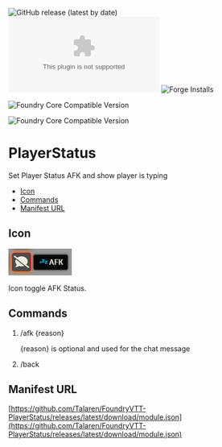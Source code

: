 ![GitHub release (latest by date)](https://img.shields.io/github/v/release/Talaren/FoundryVTT-PlayerStatus?style=for-the-badge)
![GitHub release (latest by date)](https://img.shields.io/github/downloads/Talaren/FoundryVTT-PlayerStatus/latest/module.zip?style=for-the-badge)
![Forge Installs](https://img.shields.io/badge/dynamic/json?label=Forge%20Installs&query=package.installs&suffix=%25&url=https://forge-vtt.com/api/bazaar/package/playerStatus&colorB=green&style=for-the-badge)

![Foundry Core Compatible Version](https://img.shields.io/badge/dynamic/json.svg?url=https://github.com/Talaren/FoundryVTT-PlayerStatus/releases/latest/download/module.json&label=Foundry%20Version&query=$.compatibleCoreVersion&colorB=green&style=for-the-badge)

![Foundry Core Compatible Version](https://img.shields.io/badge/dynamic/json.svg?url=https://github.com/Talaren/FoundryVTT-PlayerStatus/releases/latest/download/module.json&label=Foundry%20Version&query=$.compatibility.verified&colorB=green&style=for-the-badge)

# PlayerStatus

Set Player Status AFK and show player is typing

* [Icon](#icon)
* [Commands](#commands)
* [Manifest URL](#manifest-url)

## Icon
![Afk Icon](img/afk_icon.webp "Afk Icon")

Icon toggle AFK Status.

## Commands

1. /afk {reason}

	{reason} is optional and used for the chat message
2. /back

## Manifest URL

[https://github.com/Talaren/FoundryVTT-PlayerStatus/releases/latest/download/module.json](https://github.com/Talaren/FoundryVTT-PlayerStatus/releases/latest/download/module.json)